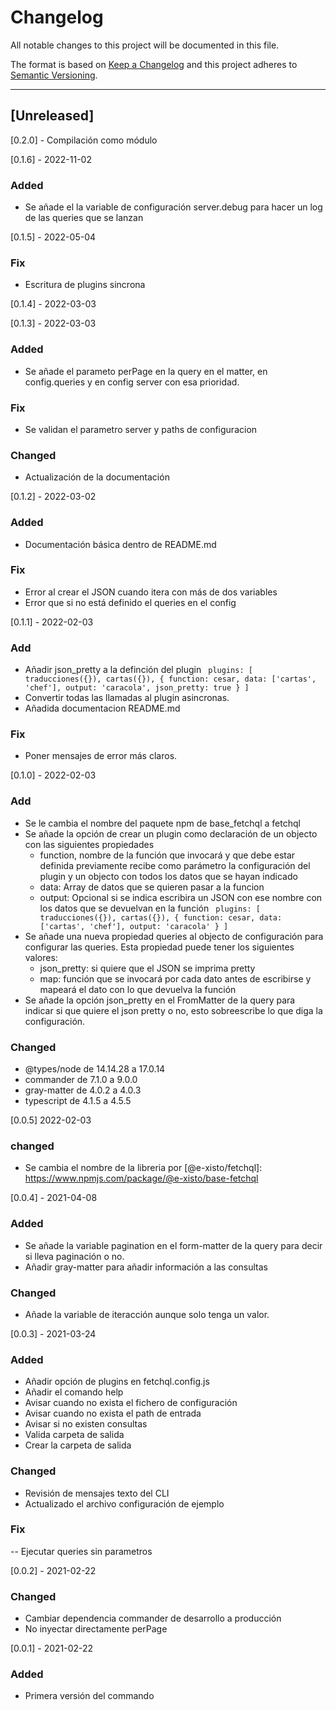 # Changelog

All notable changes to this project will be documented in this file.

The format is based on [Keep a Changelog](http://keepachangelog.com/en/1.0.0/)
and this project adheres to [Semantic Versioning](http://semver.org/spec/v2.0.0.html).

---

## [Unreleased]

[0.2.0] - Compilación como módulo

[0.1.6] - 2022-11-02

### Added

- Se añade el la variable de configuración server.debug para hacer un log de las queries que se lanzan

[0.1.5] - 2022-05-04

### Fix
- Escritura de plugins sincrona

[0.1.4] - 2022-03-03

[0.1.3] - 2022-03-03

### Added
- Se añade el parameto perPage en la query en el matter, en config.queries y en config server con esa prioridad.

### Fix
- Se validan el parametro server y paths de configuracion
### Changed
- Actualización de la documentación



[0.1.2] - 2022-03-02

### Added
- Documentación básica dentro de README.md

### Fix
- Error al crear el JSON cuando itera con más de dos variables
- Error que si no está definido el queries en el config


[0.1.1] - 2022-02-03

### Add

- Añadir json_pretty a la definción del plugin
    `
    plugins: [
		traducciones({}),
		cartas({}),
        {
            function: cesar,
            data: ['cartas', 'chef'],
            output: 'caracola',
            json_pretty: true
        }
	]`
- Convertir todas las llamadas al plugin asincronas.
- Añadida documentacion README.md

### Fix
- Poner mensajes de error más claros.

[0.1.0] - 2022-02-03

### Add
- Se le cambia el nombre del paquete npm de base_fetchql a fetchql
- Se añade la opción de crear un plugin como declaración de un objecto con las siguientes propiedades
    - function, nombre de la función que invocará y que debe estar definida previamente recibe como parámetro la configuración del plugin y un objecto con todos los datos que se hayan indicado
    - data: Array de datos que se quieren pasar a la funcion
    - output: Opcional si se indica escribira un JSON con ese nombre con los datos que se devuelvan en la función
    `
    plugins: [
		traducciones({}),
		cartas({}),
        {
            function: cesar,
            data: ['cartas', 'chef'],
            output: 'caracola'
        }
	]`
- Se añade una nueva propiedad queries al objecto de configuración para configurar las queries. Esta propiedad puede tener los siguientes valores:
    - json_pretty: si quiere que el JSON se imprima pretty
    - map: función que se invocará por cada dato antes de escribirse y mapeará el dato con lo que devuelva la función
- Se añade la opción json_pretty en el FromMatter de la query para indicar si que quiere el json pretty o no, esto sobreescribe lo que diga la configuración.

### Changed
- @types/node de 14.14.28 a 17.0.14
- commander de 7.1.0 a 9.0.0
- gray-matter de 4.0.2 a 4.0.3
- typescript de 4.1.5 a 4.5.5


[0.0.5] 2022-02-03

### changed

- Se cambia el nombre de la libreria por [@e-xisto/fetchql]: https://www.npmjs.com/package/@e-xisto/base-fetchql


[0.0.4] - 2021-04-08

### Added
- Se añade la variable pagination en el form-matter de la query para decir si lleva paginación o no.
- Añadir gray-matter para añadir información a las consultas

### Changed
- Añade la variable de iteracción aunque solo tenga un valor.

[0.0.3] - 2021-03-24

### Added

- Añadir opción de plugins en fetchql.config.js
- Añadir el comando help
- Avisar cuando no exista el fichero de configuración
- Avisar cuando no exista el path de entrada
- Avisar si no existen consultas
- Valida carpeta de salida
- Crear la carpeta de salida


### Changed

- Revisión de mensajes texto del CLI
- Actualizado el archivo configuración de ejemplo

### Fix

-- Ejecutar queries sin parametros

[0.0.2] - 2021-02-22

### Changed

- Cambiar dependencia commander de desarrollo a producción
- No inyectar directamente perPage

[0.0.1] - 2021-02-22

### Added

- Primera versión del commando